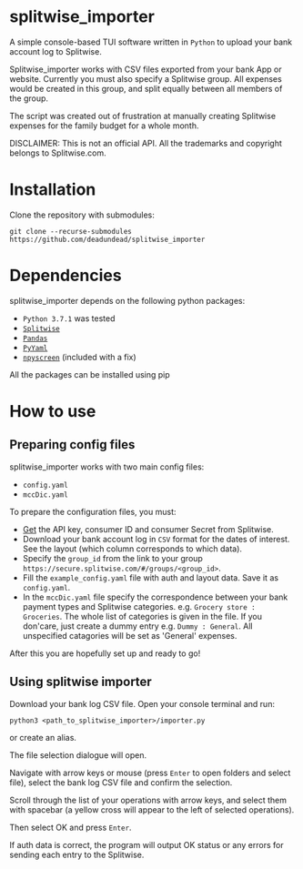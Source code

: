 # splitwise_importer
A simple console-based TUI software written in `Python` to upload your bank account log to Splitwise.

Splitwise_importer works with CSV files exported from your bank App or website.
Currently you must also specify a Splitwise group. All expenses would be created in this group, and split equally between all members of the group.

The script was created out of frustration at manually creating Splitwise expenses for the family budget for a whole month.

DISCLAIMER: 
This is not an official API. All the trademarks and copyright belongs to Splitwise.com.

# Installation
Clone the repository with submodules:

```git clone --recurse-submodules https://github.com/deadundead/splitwise_importer```

# Dependencies
splitwise_importer depends on the following python packages:
- `Python 3.7.1` was tested
- [`Splitwise`](https://github.com/namaggarwal/splitwise/)
- [`Pandas`](https://pandas.pydata.org/docs/getting_started/install.html)
- [`PyYaml`](https://pypi.org/project/PyYAML/)
- [`npyscreen`]( https://pypi.org/project/npyscreen/) (included with a fix)

All the packages can be installed using pip

# How to use
## Preparing config files
splitwise_importer works with two main config files:
- `config.yaml`
- `mccDic.yaml`

To prepare the configuration files, you must:
- [Get](https://secure.splitwise.com/apps) the API key, consumer ID and consumer Secret from Splitwise.
- Download your bank account log in `CSV` format for the dates of interest. See the layout (which column corresponds to which data).
- Specify the `group_id` from the link to your group `https://secure.splitwise.com/#/groups/<group_id>`.
- Fill the `example_config.yaml` file with auth and layout data. Save it as `config.yaml`.
- In the `mccDic.yaml` file specify the correspondence between your bank payment types and Splitwise categories.
e.g. `Grocery store : Groceries`. The whole list of categories is given in the file. If you don'care, just create a dummy entry e.g. `Dummy : General`. All unspecified catagories will be set as 'General' expenses.

After this you are hopefully set up and ready to go!

## Using splitwise importer
Download your bank log CSV file.
Open your console terminal and run:

```python3 <path_to_splitwise_importer>/importer.py```

or create an alias.

The file selection dialogue will open. 

Navigate with arrow keys or mouse (press `Enter` to open folders and select file), select the bank log CSV file and confirm the selection.

Scroll through the list of your operations with arrow keys, and select them with spacebar (a yellow cross will appear to the left of selected operations).

Then select OK and press `Enter`. 

If auth data is correct, the program will output OK status or any errors for sending each entry to the Splitwise.

